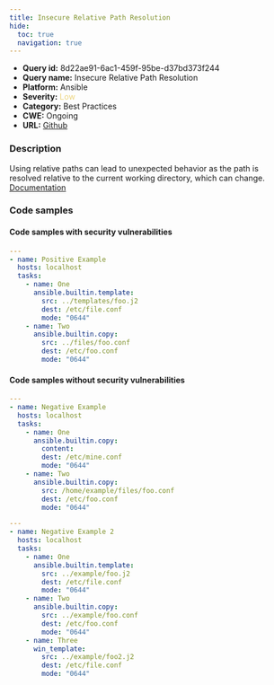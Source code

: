 ```yaml
---
title: Insecure Relative Path Resolution
hide:
  toc: true
  navigation: true
---
```


<style>
  .highlight .hll {
    background-color: #ff171742;
  }
  .md-content {
    max-width: 1100px;
    margin: 0 auto;
  }
</style>

-   **Query id:** 8d22ae91-6ac1-459f-95be-d37bd373f244
-   **Query name:** Insecure Relative Path Resolution
-   **Platform:** Ansible
-   **Severity:** <span style="color:#edd57e">Low</span>
-   **Category:** Best Practices
-   **CWE:** Ongoing
-   **URL:** [Github](https://github.com/Checkmarx/kics/tree/master/assets/queries/ansible/general/insecure_relative_path_resolution)

### Description
Using relative paths can lead to unexpected behavior as the path is resolved relative to the current working directory, which can change.<br>
[Documentation](https://ansible.readthedocs.io/projects/lint/rules/no-relative-paths/)

### Code samples
#### Code samples with security vulnerabilities
```yaml title="Positive test num. 1 - yaml file" hl_lines="12 7"
---
- name: Positive Example
  hosts: localhost
  tasks:
    - name: One
      ansible.builtin.template:
        src: ../templates/foo.j2
        dest: /etc/file.conf
        mode: "0644"
    - name: Two
      ansible.builtin.copy:
        src: ../files/foo.conf
        dest: /etc/foo.conf
        mode: "0644"
```


#### Code samples without security vulnerabilities
```yaml title="Negative test num. 1 - yaml file"
---
- name: Negative Example
  hosts: localhost
  tasks:
    - name: One
      ansible.builtin.copy:
        content:
        dest: /etc/mine.conf
        mode: "0644"
    - name: Two
      ansible.builtin.copy:
        src: /home/example/files/foo.conf
        dest: /etc/foo.conf
        mode: "0644"

---
- name: Negative Example 2
  hosts: localhost
  tasks:
    - name: One
      ansible.builtin.template:
        src: ../example/foo.j2
        dest: /etc/file.conf
        mode: "0644"
    - name: Two
      ansible.builtin.copy:
        src: ../example/foo.conf
        dest: /etc/foo.conf
        mode: "0644"
    - name: Three
      win_template:
        src: ../example/foo2.j2
        dest: /etc/file.conf
        mode: "0644"
```
